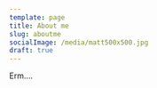 ```yaml
---
template: page
title: About me
slug: aboutme
socialImage: /media/matt500x500.jpg
draft: true
---
```

Erm....